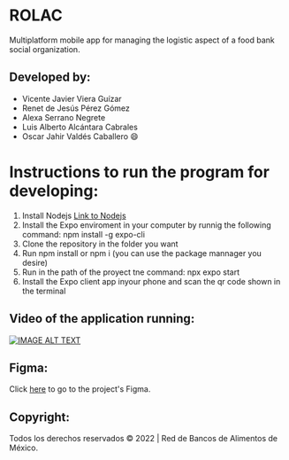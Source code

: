# ROLAC
Multiplatform mobile app for managing the logistic aspect of a food bank social organization.

## Developed  by:
* Vicente Javier Viera Guízar
* Renet de Jesús Pérez Gómez
* Alexa Serrano Negrete
* Luis Alberto Alcántara Cabrales
* Oscar Jahir Valdés Caballero 😄

# Instructions to run the program for developing:
1. Install Nodejs [Link to Nodejs](https://nodejs.org/es/)
2. Install the Expo enviroment in your computer by runnig the following command: npm install -g expo-cli
3. Clone the repository in the folder you want
4. Run npm install or npm i (you can use the package mannager you desire)
5. Run in the path of the proyect tne command: npx expo start
6. Install the Expo client app inyour phone and scan the qr code shown in the terminal

## Video of the application running:

[![IMAGE ALT TEXT](https://github.com/luisalcab/ROLAC/assets/79459748/642559f7-87f6-47a4-bb67-9480b14f2f12)](http://www.youtube.com/watch?v=Gq-PVjziytk "ROLAC")

## Figma:

Click [here](https://www.figma.com/file/OEWBadLRA2yYAZs4OJlBrF/BAMX?type=design&node-id=0-1&t=PK6BS7330hvFAKaz-0) to go to the project's Figma.

## Copyright:

Todos los derechos reservados © 2022 | Red de Bancos de Alimentos de México.
